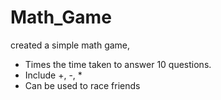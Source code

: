 # Math_Game
created a simple math game,
- Times the time taken to answer 10 questions.
- Include +, -, *
- Can be used to race friends

